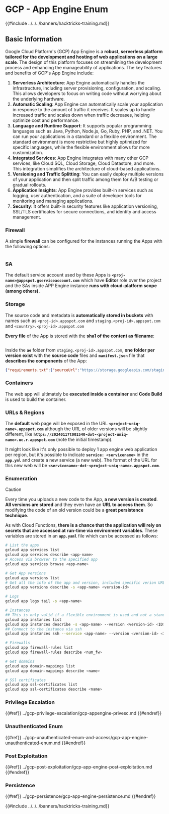 # GCP - App Engine Enum

{{#include ../../../banners/hacktricks-training.md}}

## Basic Information <a href="#reviewing-app-engine-configurations" id="reviewing-app-engine-configurations"></a>

Google Cloud Platform's (GCP) App Engine is a **robust, serverless platform tailored for the development and hosting of web applications on a large scale**. The design of this platform focuses on streamlining the development process and enhancing the manageability of applications. The key features and benefits of GCP's App Engine include:

1. **Serverless Architecture**: App Engine automatically handles the infrastructure, including server provisioning, configuration, and scaling. This allows developers to focus on writing code without worrying about the underlying hardware.
2. **Automatic Scaling**: App Engine can automatically scale your application in response to the amount of traffic it receives. It scales up to handle increased traffic and scales down when traffic decreases, helping optimize cost and performance.
3. **Language and Runtime Support**: It supports popular programming languages such as Java, Python, Node.js, Go, Ruby, PHP, and .NET. You can run your applications in a standard or a flexible environment. The standard environment is more restrictive but highly optimized for specific languages, while the flexible environment allows for more customization.
4. **Integrated Services**: App Engine integrates with many other GCP services, like Cloud SQL, Cloud Storage, Cloud Datastore, and more. This integration simplifies the architecture of cloud-based applications.
5. **Versioning and Traffic Splitting**: You can easily deploy multiple versions of your application and then split traffic among them for A/B testing or gradual rollouts.
6. **Application Insights**: App Engine provides built-in services such as logging, user authentication, and a suite of developer tools for monitoring and managing applications.
7. **Security**: It offers built-in security features like application versioning, SSL/TLS certificates for secure connections, and identity and access management.

### Firewall

A simple **firewall** can be configured for the instances running the Apps with the following options:

<figure><img src="../../../images/image (246).png" alt=""><figcaption></figcaption></figure>

### SA

The default service account used by these Apps is **`<proj-name>@appspot.gserviceaccount.com`** which have **Editor** role over the project and the SAs inside APP Engine instance **runs with cloud-platform scope (among others).**

### Storage

The source code and metadata is **automatically stored in buckets** with names such as `<proj-id>.appspot.com` and `staging.<proj-id>.appspot.com` and `<country>.<proj-id>.appspot.com`

**Every file** of the App is stored with the **sha1 of the content as filename**:

<figure><img src="../../../images/image (82).png" alt=""><figcaption></figcaption></figure>

Inside the **`ae`** folder from `staging.<proj-id>.appspot.com`, **one folder per version exist** with the **source code** files and **`manifest.json`** file that **describes the components** of the App:

```json
{"requirements.txt":{"sourceUrl":"https://storage.googleapis.com/staging.onboarding-host-98efbf97812843.appspot.com/a270eedcbe2672c841251022b7105d340129d108","sha1Sum":"a270eedc_be2672c8_41251022_b7105d34_0129d108"},"main_test.py":{"sourceUrl":"https://storage.googleapis.com/staging.onboarding-host-98efbf97812843.appspot.com/0ca32fd70c953af94d02d8a36679153881943f32","sha1Sum":"0ca32fd7_0c953af9_4d02d8a ...
```

### Containers

The web app will ultimately be **executed inside a container** and **Code Build** is used to build the container.

### URLs & Regions

The **default** web page will be exposed in the URL **`<project-uniq-name>.appspot.com`** although the URL of older versions will be slightly different, like **`https://20240117t001540-dot-<project-uniq-name>.uc.r.appspot.com`** (note the initial timestamp).

It might look like it's only possible to deploy 1 app engine web application per region, but it's possible to indicate **`service: <servicename>`** in the **`app.yml`** and create a new service (a new web). The format of the URL for this new web will be **`<servicename>-dot-<project-uniq-name>.appspot.com`**.

### Enumeration

> [!CAUTION]
> Every time you uploads a new code to the App, **a new version is created**. **All versions are stored** and they even have an **URL to access them**. So modifying the code of an old version could be a **great persistence technique**.

As with Cloud Functions, **there is a chance that the application will rely on secrets that are accessed at run-time via environment variables**. These variables are stored in an **`app.yaml`** file which can be accessed as follows:

```bash
# List the apps
gcloud app services list
gcloud app services describe <app-name>
# Access via browser to the specified app
gcloud app services browse <app-name>

# Get App versions
gcloud app versions list
# Get all the info of the app and version, included specific verion URL and the env
gcloud app versions describe -s <app-name> <version-id>

# Logs
gcloud app logs tail -s <app-name>

# Instances
## This is only valid if a flexible environment is used and not a standard one
gcloud app instances list
gcloud app instances describe -s <app-name> --version <version-id> <ID>
## Connect to the instance via ssh
gcloud app instances ssh --service <app-name> --version <version-id> <ID>

# Firewalls
gcloud app firewall-rules list
gcloud app firewall-rules describe <num_fw>

# Get domains
gcloud app domain-mappings list
gcloud app domain-mappings describe <name>

# SSl certificates
gcloud app ssl-certificates list
gcloud app ssl-certificates describe <name>
```

### Privilege Escalation

{{#ref}}
../gcp-privilege-escalation/gcp-appengine-privesc.md
{{#endref}}

### Unauthenticated Enum

{{#ref}}
../gcp-unauthenticated-enum-and-access/gcp-app-engine-unauthenticated-enum.md
{{#endref}}

### Post Exploitation

{{#ref}}
../gcp-post-exploitation/gcp-app-engine-post-exploitation.md
{{#endref}}

### Persistence

{{#ref}}
../gcp-persistence/gcp-app-engine-persistence.md
{{#endref}}

{{#include ../../../banners/hacktricks-training.md}}




